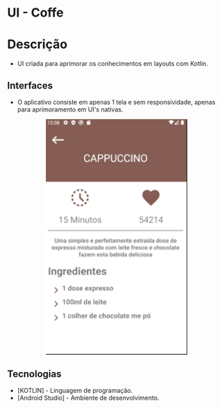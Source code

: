 # UI - Coffe 

# Descrição
- UI criada para aprimorar os conhecimentos em layouts com Kotlin.

## Interfaces 

- O aplicativo consiste em apenas 1 tela e sem responsividade, apenas para aprimoramento em UI's nativas.

<div align="center">
<img width="326" alt="Coffe_Screen" src="https://github.com/Lucas-Cussulini/UI-Coffe-Kotlin/blob/main/Print_README/Coffe_Screen.png">
</div>

## Tecnologias
- [KOTLIN] - Linguagem de programação.
- [Android Studio] - Ambiente de desenvolvimento.
